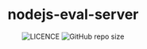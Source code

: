<div
  align="center"
>

# nodejs-eval-server

![LICENCE](https://img.shields.io/github/license/InkoHX/nodejs-eval-server?label=LICENCE&style=flat-square)
![GitHub repo size](https://img.shields.io/github/repo-size/InkoHX/nodejs-eval-server)

</div>
